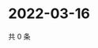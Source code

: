 # 2022-03-16

共 0 条

<!-- BEGIN WEIBO -->
<!-- 最后更新时间 Wed Mar 16 2022 12:01:21 GMT+0800 (China Standard Time) -->

<!-- END WEIBO -->

